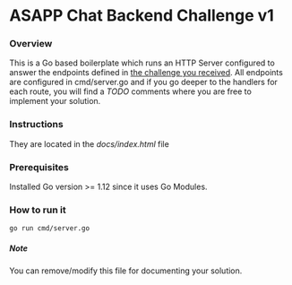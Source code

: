 # ASAPP Chat Backend Challenge v1
### Overview
This is a Go based boilerplate which runs an HTTP Server configured to answer the endpoints defined in 
[the challenge you received](https://backend-challenge.asapp.engineering/).
All endpoints are configured in cmd/server.go and if you go deeper to the handlers
for each route, you will find a *TODO* comments where you are free to implement your solution.

### Instructions

They are located in the *docs/index.html* file

### Prerequisites

Installed Go version >= 1.12 since it uses Go Modules.

### How to run it
`
go run cmd/server.go
`

##### Note
You can remove/modify this file for documenting your solution.
